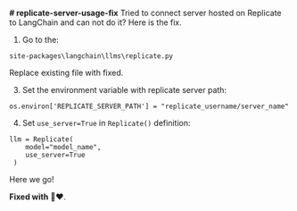 **# replicate-server-usage-fix**
Tried to connect server hosted on Replicate to LangChain and can not do it? Here is the fix.

1. Go to the:
```
site-packages\langchain\llms\replicate.py
```
Replace existing file with fixed.

3. Set the environment variable with replicate server path:
```
os.environ['REPLICATE_SERVER_PATH'] = "replicate_username/server_name"
```

4. Set `use_server=True` in `Replicate()` definition:
```
llm = Replicate(
    model="model_name",
    use_server=True
 )
```
Here we go!

**Fixed with** 🐍❤️. 
